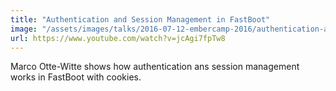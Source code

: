 ```yaml
---
title: "Authentication and Session Management in FastBoot"
image: "/assets/images/talks/2016-07-12-embercamp-2016/authentication-and-session-management-in-fastboot.png"
url: https://www.youtube.com/watch?v=jcAgi7fpTw8
---
```


Marco Otte-Witte shows how authentication ans session management works in
FastBoot with cookies.
